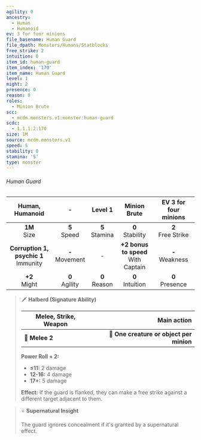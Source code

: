 ```yaml
---
agility: 0
ancestry:
  - Human
  - Humanoid
ev: 3 for four minions
file_basename: Human Guard
file_dpath: Monsters/Humans/Statblocks
free_strike: 2
intuition: 0
item_id: human-guard
item_index: '170'
item_name: Human Guard
level: 1
might: 2
presence: 0
reason: 0
roles:
  - Minion Brute
scc:
  - mcdm.monsters.v1:monster:human-guard
scdc:
  - 1.1.1:2:170
size: 1M
source: mcdm.monsters.v1
speed: 5
stability: 0
stamina: '5'
type: monster
---
```


###### Human Guard

|              Human, Humanoid              |          -          |      Level 1       |              Minion Brute               | EV 3 for four minions  |
| :---------------------------------------: | :-----------------: | :----------------: | :-------------------------------------: | :--------------------: |
|             **1M**<br/> Size              |  **5**<br/> Speed   | **5**<br/> Stamina |          **0**<br/> Stability           | **2**<br/> Free Strike |
| **Corruption 1, psychic 1**<br/> Immunity | **-**<br/> Movement |         -          | **+2 bonus to speed**<br/> With Captain |  **-**<br/> Weakness   |
|             **+2**<br/> Might             | **0**<br/> Agility  | **0**<br/> Reason  |          **0**<br/> Intuition           |  **0**<br/> Presence   |

<!-- -->
> 🗡 **Halberd (Signature Ability)**
>
> | **Melee, Strike, Weapon** |                          **Main action** |
> | ------------------------- | ---------------------------------------: |
> | **📏 Melee 2**            | **🎯 One creature or object per minion** |
>
> **Power Roll + 2:**
>
> - **≤11:** 2 damage
> - **12-16:** 4 damage
> - **17+:** 5 damage
>
> **Effect:** If the guard is flanked, they can make a free strike against a different target adjacent to them.

<!-- -->
> ⭐️ **Supernatural Insight**
>
> The guard ignores concealment if it's granted by a supernatural effect.
